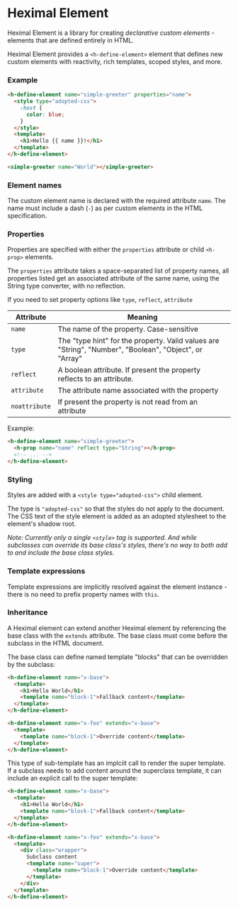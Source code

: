 # Heximal Element

Heximal Element is a library for creating _declarative custom elements_ - elements that are defined entirely in HTML.

Heximal Element provides a `<h-define-element>` element that defines new custom elements with reactivity, rich templates, scoped styles, and more.

### Example

```html
<h-define-element name="simple-greeter" properties="name">
  <style type="adopted-css">
    :host {
      color: blue;
    }
  </style>
  <template>
    <h1>Hello {{ name }}!</h1>
  </template>
</h-define-element>

<simple-greeter name="World"></simple-greeter>
```

### Element names

The custom element name is declared with the required attribute `name`. The name must include a dash (`-`) as per custom elements in the HTML specification.

### Properties

Properties are specified with either the `properties` attribute or child `<h-prop>` elements.

The `properties` attribute takes a space-separated list of property names, all properties listed get an associated attribute of the same name, using the String type converter, with no reflection.

If you need to set property options like `type`, `reflect`, `attribute`

| Attribute | Meaning |
| ----------|---------|
| `name` | The name of the property. Case-sensitive |
| `type` | The "type hint" for the property. Valid values are "String", "Number", "Boolean", "Object", or "Array" |
| `reflect` | A boolean attribute. If present the property reflects to an attribute. |
| `attribute` | The attribute name associated with the property |
| `noattribute` | If present the property is not read from an attribute |

Example:
```html
<h-define-element name="simple-greeter">
  <h-prop name="name" reflect type="String"></h-prop>
  <!-- ... -->
</h-define-element>
```

### Styling

Styles are added with a `<style type="adopted-css">` child element. 

The type is `"adopted-css"` so that the styles do not apply to the document. The CSS text of the style element is added as an adopted stylesheet to the element's shadow root.

_Note: Currently only a single `<style>` tag is supported. And while subclasses can override its base class's styles, there's no way to both add to and include the base class styles._

### Template expressions

Template expressions are implicitly resolved against the element instance - there is no need to prefix property names with `this`.

### Inheritance

A Heximal element can extend another Heximal element by referencing the base class with the `extends` attribute. The base class must come before the subclass in the HTML document.

The base class can define named template "blocks" that can be overridden by the subclass:

```html
<h-define-element name="x-base">
  <template>
    <h1>Hello World</h1>
    <template name="block-1">Fallback content</template>
  </template>
</h-define-element>

<h-define-element name="x-foo" extends="x-base">
  <template>
    <template name="block-1">Override content</template>
  </template>
</h-define-element>
```

This type of sub-template has an implciit call to render the super template. If a subclass needs to add content around the superclass template, it can include an explicit call to the super template:

```html
<h-define-element name="x-base">
  <template>
    <h1>Hello World</h1>
    <template name="block-1">Fallback content</template>
  </template>
</h-define-element>

<h-define-element name="x-foo" extends="x-base">
  <template>
    <div class="wrapper">
      Subclass content
      <template name="super">
        <template name="block-1">Override content</template>
      </template>
    </div>
  </template>
</h-define-element>
```
